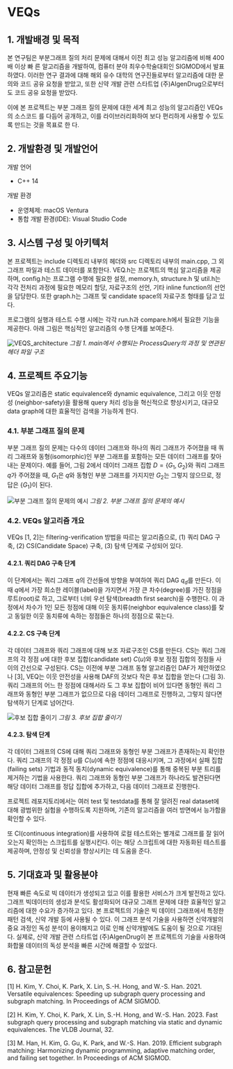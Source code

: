 # VEQs
## 1. 개발배경 및 목적
본 연구팀은 부분그래프 질의 처리 문제에 대해서 이전 최고 성능 알고리즘에 비해 400배 이상 빠 른 알고리즘을 개발하여, 컴퓨터 분야 최우수학술대회인 SIGMOD에서 발표하였다. 이러한 연구 결과에 대해 해외 유수 대학의 연구진들로부터 알고리즘에 대한 문의와 코드 공유 요청을 받았고, 또한 신약 개발 관련 스타트업 (주)AIgenDrug으로부터도 코드 공유 요청을 받았다.  
  
이에 본 프로젝트는 부분 그래프 질의 문제에 대한 세계 최고 성능의 알고리즘인 VEQs의 소스코드 를 다듬어 공개하고, 이를 라이브러리화하여 보다 편리하게 사용할 수 있도록 만드는 것을 목표로 한 다.

## 2. 개발환경 및 개발언어
개발 언어
- C++ 14

개발 환경
- 운영체제: macOS Ventura
- 통합 개발 환경(IDE): Visual Studio Code

## 3. 시스템 구성 및 아키텍처
본 프로젝트는 include 디렉토리 내부의 헤더와 src 디렉토리 내부의 main.cpp, 그 외 그래프 파일과 테스트 데이터를 포함한다. VEQ.h는 프로젝트의 핵심 알고리즘을 제공하며, config.h는 프로그램 수행에 필요한 설정, memory.h, structure.h 및 util.h는 각각 전처리 과정에 필요한 메모리 할당, 자료구조의 선언, 기타 inline function의 선언을 담당한다. 또한 graph.h는 그래프 및 candidate space의 자료구조 형태를 담고 있다.

프로그램의 실행과 테스트 수행 시에는 각각 run.h과 compare.h에서 필요한 기능을 제공한다. 아래 그림은 핵심적인 알고리즘의 수행 단계를 보여준다.

![VEQS_architecture](https://github.com/SNUCSE-CTA/VEQ_S/assets/69783927/88921009-f343-40d2-a0d2-e9d64ca05e5c)
*그림 1. main에서 수행되는 ProcessQuery의 과정 및 연관된 헤더 파일 구조*

## 4. 프로젝트 주요기능
VEQs 알고리즘은 static equivalence와 dynamic equivalence, 그리고 이웃 안정성 (neighbor-safety)을 활용해 query 처리 성능을 혁신적으로 향상시키고, 대규모 data graph에 대한 효율적인 검색을 가능하게 한다.

### 4.1. 부분 그래프 질의 문제
부분 그래프 질의 문제는 다수의 데이터 그래프와 하나의 쿼리 그래프가 주어졌을 때 쿼리 그래프와 동형(isomorphic)인 부분 그래프를 포함하는 모든 데이터 그래프를 찾아내는 문제이다. 예를 들어, 그림 2에서 데이터 그래프 집합 $D=\{G_1, G_2\}$와 쿼리 그래프 $q$가 주어졌을 때, $G_1$은 $q$와 동형인
부분 그래프를 가지지만 $G_2$는 그렇지 않으므로, 정답은 $\{G_1\}$이 된다.

![부분 그래프 질의 문제의 예시](https://github.com/SNUCSE-CTA/VEQ_S/assets/69783927/d3de2e66-08d2-4241-a2a0-712317177b2d)
*그림 2. 부분 그래프 질의 문제의 예시*

### 4.2. VEQs 알고리즘 개요
VEQs [1, 2]는 filtering-verification 방법을 따르는 알고리즘으로, (1) 쿼리 DAG 구축, (2) CS(Candidate Space) 구축, (3) 탐색 단계로 구성되어 있다.

#### 4.2.1. 쿼리 DAG 구축 단계
이 단계에서는 쿼리 그래프 $q$의 간선들에 방향을 부여하여 쿼리 DAG $q_d$를 만든다. 이때 $q$에서 가장 희소한 레이블(label)을 가지면서 가장 큰 차수(degree)를 가진 정점을 루트(root)로 하고, 그로부터 너비 우선 탐색(breadth first search)을 수행한다. 이 과정에서 차수가 1인 모든 정점에 대해 이웃 동치류(neighbor equivalence class)를 찾고 동일한 이웃 동치류에 속하는 정점들은 하나의 정점으로 묶는다.

#### 4.2.2. CS 구축 단계
각 데이터 그래프와 쿼리 그래프에 대해 보조 자료구조인 CS를 만든다. CS는 쿼리 그래프의 각 정점 $u$에 대한 후보 집합(candidate set) $C(u)$와 후보 정점 집합의 정점들 사이의 간선으로 구성된다. CS는 이전에 부분 그래프 동형 알고리즘인 DAF가 제안하였으나 [3], VEQ는 이웃 안전성을 사용해 DAF의 것보다 작은 후보 집합을 얻는다 (그림 3). 쿼리 그래프의 어느 한 정점에 대해서라 도 그 후보 집합이 비어 있다면 동형인 쿼리 그래프와 동형인 부분 그래프가 없으므로 다음 데이터 그래프로 진행하고, 그렇지 않다면 탐색하기 단계로 넘어간다.

![후보 집합 줄이기](https://github.com/SNUCSE-CTA/VEQ_S/assets/69783927/d8e8d1fa-5633-41fa-abca-c4d78fd4c974)
*그림 3. 후보 집합 줄이기*

#### 4.2.3. 탐색 단계
각 데이터 그래프의 CS에 대해 쿼리 그래프와 동형인 부분 그래프가 존재하는지 확인한다. 쿼리 그래프의 각 정점 $u$를 $C(u)$에 속한 정점에 대응시키며, 그 과정에서 실패 집합(failing sets) 기법과 동적 동치(dynamic equivalence)를 통해 중복된 부분 트리를 제거하는 기법을 사용한다. 쿼리 그래프와 동형인 부분 그래프가 하나라도 발견된다면 해당 데이터 그래프를 정답 집합에 추가하고, 다음 데이터 그래프로 진행한다.

프로젝트 레포지토리에서는 여러 test 및 testdata를 통해 잘 알려진 real dataset에 대해 광범위한 실험을 수행하도록 지원하며, 기존의 알고리즘을 여러 방면에서 능가함을 확인할 수 있다.

또 CI(continuous integration)를 사용하여 로컬 테스트와는 별개로 그래프를 잘 읽어오는지 확인하는 스크립트를 실행시킨다. 이는 해당 스크립트에 대한 자동화된 테스트를 제공하며, 안정성 및 신뢰성을 향상시키는 데 도움을 준다.

## 5. 기대효과 및 활용분야
현재 빠른 속도로 빅 데이터가 생성되고 있고 이를 활용한 서비스가 크게 발전하고 있다. 그래프 빅데이터의 생성과 분석도 활성화되어 대규모 그래프 문제에 대한 효율적인 알고리즘에 대한 수요가 증가하고 있다. 본 프로젝트의 기술은 빅 데이터 그래프에서 특정한 패턴 검색, 신약 개발 등에 사용될 수 있다. 이 그래프 분석 기술을 사용하면 신약개발의 중요 과정인 독성 분석이 용이해지고 이로 인해 신약개발에도 도움이 될 것으로 기대된다. 실제로, 신약 개발 관련 스타트업 (주)AIgenDrug이 본 프로젝트의 기술을 사용하여 화합물 데이터의 독성 분석을 빠른 시간에 해결할 수 있었다.

## 6. 참고문헌
[1] H. Kim, Y. Choi, K. Park, X. Lin, S.-H. Hong, and W.-S. Han. 2021. Versatile equivalences: Speeding up subgraph query processing and subgraph matching. In Proceedings of ACM SIGMOD.

[2] H. Kim, Y. Choi, K. Park, X. Lin, S.-H. Hong, and W.-S. Han. 2023. Fast subgraph query processing and subgraph matching via static and dynamic equivalences. The VLDB Journal, 32.

[3] M. Han, H. Kim, G. Gu, K. Park, and W.-S. Han. 2019. Efficient subgraph matching: Harmonizing dynamic programming, adaptive matching order, and failing set together. In Proceedings of ACM SIGMOD.

